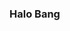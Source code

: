 ### Halo Bang

<!--
**Suvyl/Suvyl** is a ✨ _special_ ✨ repository because its `README.md` (this file) appears on your GitHub profile.

Here are some ideas to get you started:

- 🔭 I’m currently working on Pengangguran
- 🌱 I’m currently learning Bahasa Pemrograman
- 💬 Ask me about Random
- 📫 How to reach me: Hmm
- ⚡ Fun fact: Saya Laki Laki
-->
